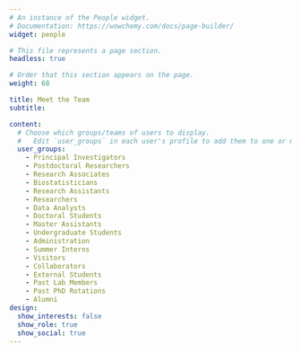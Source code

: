 ```yaml
---
# An instance of the People widget.
# Documentation: https://wowchemy.com/docs/page-builder/
widget: people

# This file represents a page section.
headless: true

# Order that this section appears on the page.
weight: 68

title: Meet the Team
subtitle:

content:
  # Choose which groups/teams of users to display.
  #   Edit `user_groups` in each user's profile to add them to one or more of these groups.
  user_groups:
    - Principal Investigators
    - Postdoctoral Researchers
    - Research Associates
    - Biostatisticians
    - Research Assistants
    - Researchers
    - Data Analysts
    - Doctoral Students
    - Master Assistants
    - Undergraduate Students
    - Administration
    - Summer Interns
    - Visitors
    - Collaborators
    - External Students
    - Past Lab Members
    - Past PhD Rotations
    - Alumni
design:
  show_interests: false
  show_role: true
  show_social: true
---
```


